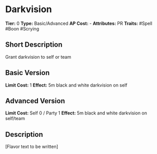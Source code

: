 # Darkvision

**Tier:** 0
**Type:** Basic/Advanced
**AP Cost:** -
**Attributes:** PR
**Traits:** #Spell #Boon #Scrying 

## Short Description
Grant darkvision to self or team

## Basic Version
**Limit Cost:** 1
**Effect:** 5m black and white darkvision on self

## Advanced Version
**Limit Cost:** Self 0 / Party 1
**Effect:** 5m black and white darkvision on self/team

## Description
[Flavor text to be written]